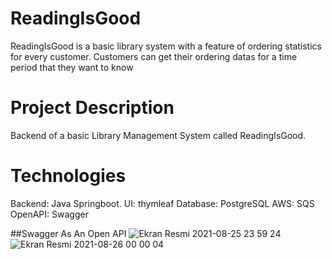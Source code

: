 # ReadingIsGood
ReadingIsGood is a basic library system with a feature of ordering statistics for every customer. Customers can get their ordering datas for a time period that they want to know 

# Project Description
Backend of a basic Library Management System called ReadingIsGood.

# Technologies
Backend: Java Springboot.
UI: thymleaf
Database: PostgreSQL
AWS: SQS
OpenAPI: Swagger

##Swagger As An Open API
![Ekran Resmi 2021-08-25 23 59 24](https://user-images.githubusercontent.com/63503839/130864440-cac94e30-9a7d-4d06-ba89-f02a689d823a.png)
![Ekran Resmi 2021-08-26 00 00 04](https://user-images.githubusercontent.com/63503839/130864561-2c85e2b8-92cc-4700-b9cd-9cdf29b5d6e3.png)
